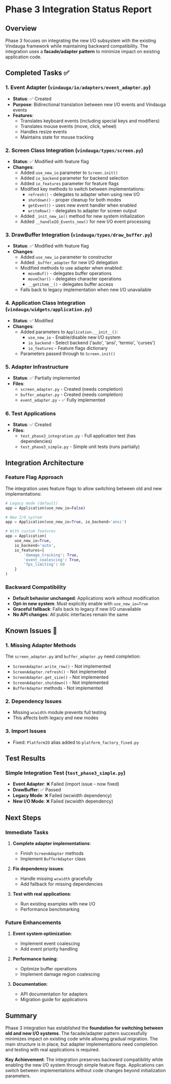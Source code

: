 # Phase 3 Integration Status Report

## Overview
Phase 3 focuses on integrating the new I/O subsystem with the existing Vindauga framework while maintaining backward compatibility. The integration uses a **facade/adapter pattern** to minimize impact on existing application code.

## Completed Tasks ✅

### 1. Event Adapter (`vindauga/io/adapters/event_adapter.py`)
- **Status**: ✅ Created
- **Purpose**: Bidirectional translation between new I/O events and Vindauga events
- **Features**:
  - Translates keyboard events (including special keys and modifiers)
  - Translates mouse events (move, click, wheel)
  - Handles resize events
  - Maintains state for mouse tracking

### 2. Screen Class Integration (`vindauga/types/screen.py`)
- **Status**: ✅ Modified with feature flag
- **Changes**:
  - Added `use_new_io` parameter to `Screen.init()`
  - Added `io_backend` parameter for backend selection
  - Added `io_features` parameter for feature flags
  - Modified key methods to switch between implementations:
    - `refresh()` - delegates to adapter when using new I/O
    - `shutdown()` - proper cleanup for both modes
    - `getEvent()` - uses new event handler when enabled
    - `writeRow()` - delegates to adapter for screen output
  - Added `_init_new_io()` method for new system initialization
  - Added `__handleIO_Events_new()` for new I/O event processing

### 3. DrawBuffer Integration (`vindauga/types/draw_buffer.py`)
- **Status**: ✅ Modified with feature flag
- **Changes**:
  - Added `use_new_io` parameter to constructor
  - Added `_buffer_adapter` for new I/O delegation
  - Modified methods to use adapter when enabled:
    - `moveBuf()` - delegates buffer operations
    - `moveChar()` - delegates character operations
    - `__getitem__()` - delegates buffer access
  - Falls back to legacy implementation when new I/O unavailable

### 4. Application Class Integration (`vindauga/widgets/application.py`)
- **Status**: ✅ Modified
- **Changes**:
  - Added parameters to `Application.__init__()`:
    - `use_new_io` - Enable/disable new I/O system
    - `io_backend` - Select backend ('auto', 'ansi', 'termio', 'curses')
    - `io_features` - Feature flags dictionary
  - Parameters passed through to `Screen.init()`

### 5. Adapter Infrastructure
- **Status**: ✅ Partially implemented
- **Files**:
  - `screen_adapter.py` - Created (needs completion)
  - `buffer_adapter.py` - Created (needs completion)
  - `event_adapter.py` - ✅ Fully implemented

### 6. Test Applications
- **Status**: ✅ Created
- **Files**:
  - `test_phase3_integration.py` - Full application test (has dependencies)
  - `test_phase3_simple.py` - Simple unit tests (runs partially)

## Integration Architecture

### Feature Flag Approach
The integration uses feature flags to allow switching between old and new implementations:

```python
# Legacy mode (default)
app = Application(use_new_io=False)

# New I/O system
app = Application(use_new_io=True, io_backend='ansi')

# With custom features
app = Application(
    use_new_io=True,
    io_backend='auto',
    io_features={
        'damage_tracking': True,
        'event_coalescing': True,
        'fps_limiting': 60
    }
)
```

### Backward Compatibility
- **Default behavior unchanged**: Applications work without modification
- **Opt-in new system**: Must explicitly enable with `use_new_io=True`
- **Graceful fallback**: Falls back to legacy if new I/O unavailable
- **No API changes**: All public interfaces remain the same

## Known Issues 🔧

### 1. Missing Adapter Methods
The `screen_adapter.py` and `buffer_adapter.py` need completion:
- `ScreenAdapter.write_row()` - Not implemented
- `ScreenAdapter.refresh()` - Not implemented
- `ScreenAdapter.get_size()` - Not implemented
- `ScreenAdapter.shutdown()` - Not implemented
- `BufferAdapter` methods - Not implemented

### 2. Dependency Issues
- Missing `wcwidth` module prevents full testing
- This affects both legacy and new modes

### 3. Import Issues
- Fixed: `PlatformIO` alias added to `platform_factory_fixed.py`

## Test Results

### Simple Integration Test (`test_phase3_simple.py`)
- **Event Adapter**: ❌ Failed (import issue - now fixed)
- **DrawBuffer**: ✅ Passed
- **Legacy Mode**: ❌ Failed (wcwidth dependency)
- **New I/O Mode**: ❌ Failed (wcwidth dependency)

## Next Steps

### Immediate Tasks
1. **Complete adapter implementations**:
   - Finish `ScreenAdapter` methods
   - Implement `BufferAdapter` class
   
2. **Fix dependency issues**:
   - Handle missing `wcwidth` gracefully
   - Add fallback for missing dependencies

3. **Test with real applications**:
   - Run existing examples with new I/O
   - Performance benchmarking

### Future Enhancements
1. **Event system optimization**:
   - Implement event coalescing
   - Add event priority handling

2. **Performance tuning**:
   - Optimize buffer operations
   - Implement damage region coalescing

3. **Documentation**:
   - API documentation for adapters
   - Migration guide for applications

## Summary

Phase 3 integration has established the **foundation for switching between old and new I/O systems**. The facade/adapter pattern successfully minimizes impact on existing code while allowing gradual migration. The main structure is in place, but adapter implementations need completion and testing with real applications is required.

**Key Achievement**: The integration preserves backward compatibility while enabling the new I/O system through simple feature flags. Applications can switch between implementations without code changes beyond initialization parameters.